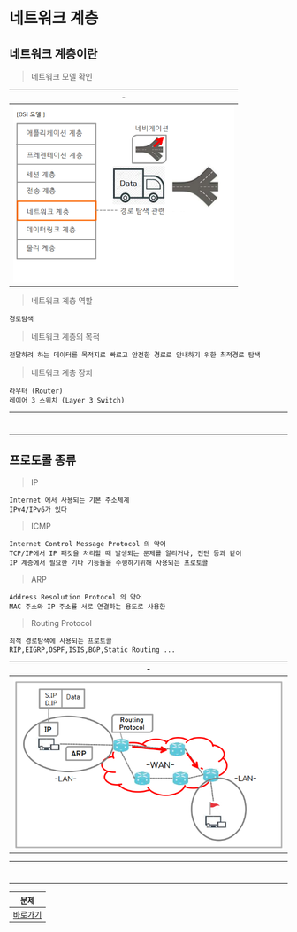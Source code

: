 # 네트워크 계층


네트워크 계층이란
---

> 네트워크 모델 확인<br>

|-|
|-|
|<img width=400px src="./IMG/1.png" />|

> 네트워크 계층 역할<br>
```
경로탐색
```

> 네트워크 계층의 목적
```
전달하려 하는 데이터를 목적지로 빠르고 안전한 경로로 안내하기 위한 최적경로 탐색
```

> 네트워크 계층 장치<br>
```
라우터 (Router)
레이어 3 스위치 (Layer 3 Switch)

```

---
#
---

프로토콜 종류
---

> IP<br>
```
Internet 에서 사용되는 기본 주소체계
IPv4/IPv6가 있다
```

>ICMP<br>
```
Internet Control Message Protocol 의 약어
TCP/IP에서 IP 패킷을 처리할 때 발생되는 문제를 알리거나, 진단 등과 같이
IP 계층에서 필요한 기타 기능들을 수행하기위해 사용되는 프로토콜
```

>ARP<br>
```
Address Resolution Protocol 의 약어
MAC 주소와 IP 주소를 서로 연결하는 용도로 사용한
```

>Routing Protocol<br>
```
최적 경로탐색에 사용되는 프로토콜
RIP,EIGRP,OSPF,ISIS,BGP,Static Routing ...
```

|-|
|-|
|![20240524234718](./IMG/2.png)|


---
#
---
|문제|
|-|
|[바로가기](01.md)|


